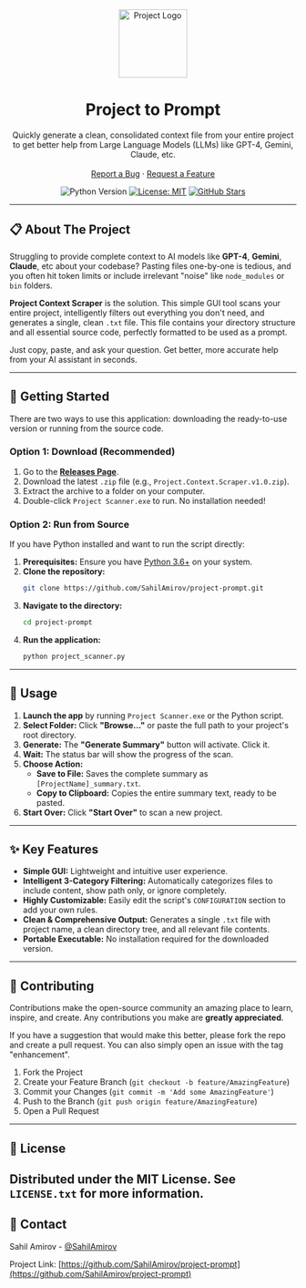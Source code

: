 <div align="center">
  <img src="https://raw.githubusercontent.com/SahilAmirov/project-prompt/refs/heads/main/fav.ico" alt="Project Logo" width="120" height="120">
  <h1 align="center">Project to Prompt</h1>
  <p align="center">
    Quickly generate a clean, consolidated context file from your entire project to get better help from Large Language Models (LLMs) like GPT-4, Gemini, Claude, etc.
    <br />
    <br />
    <a href="https://github.com/SahilAmirov/project-prompt/issues">Report a Bug</a>
    ·
    <a href="https://github.com/SahilAmirov/project-prompt/issues">Request a Feature</a>
  </p>

  <p align="center">
    <img src="https://img.shields.io/badge/Python-3.6+-blue.svg" alt="Python Version">
    <a href="https://github.com/SahilAmirov/project-prompt/blob/main/LICENSE.txt"><img src="https://img.shields.io/badge/License-MIT-yellow.svg" alt="License: MIT"></a>
    <a href="https://github.com/SahilAmirov/project-prompt/stargazers"><img src="https://img.shields.io/github/stars/SahilAmirov/project-prompt" alt="GitHub Stars"></a>
  </p>
</div>

---

## 📋 About The Project

Struggling to provide complete context to AI models like **GPT-4**, **Gemini**, **Claude**, etc about your codebase? Pasting files one-by-one is tedious, and you often hit token limits or include irrelevant "noise" like `node_modules` or `bin` folders.

**Project Context Scraper** is the solution. This simple GUI tool scans your entire project, intelligently filters out everything you don't need, and generates a single, clean `.txt` file. This file contains your directory structure and all essential source code, perfectly formatted to be used as a prompt.

Just copy, paste, and ask your question. Get better, more accurate help from your AI assistant in seconds.

---

## 🚀 Getting Started

There are two ways to use this application: downloading the ready-to-use version or running from the source code.

### Option 1: Download (Recommended)

1.  Go to the **[Releases Page](https://github.com/SahilAmirov/project-prompt/releases)**.
2.  Download the latest `.zip` file (e.g., `Project.Context.Scraper.v1.0.zip`).
3.  Extract the archive to a folder on your computer.
4.  Double-click `Project Scanner.exe` to run. No installation needed!

### Option 2: Run from Source

If you have Python installed and want to run the script directly:

1.  **Prerequisites:** Ensure you have [Python 3.6+](https://www.python.org/downloads/) on your system.
2.  **Clone the repository:**
    ```sh
    git clone https://github.com/SahilAmirov/project-prompt.git
    ```
3.  **Navigate to the directory:**
    ```sh
    cd project-prompt
    ```
4.  **Run the application:**
    ```sh
    python project_scanner.py
    ```

---

## 📖 Usage

1.  **Launch the app** by running `Project Scanner.exe` or the Python script.
2.  **Select Folder:** Click **"Browse..."** or paste the full path to your project's root directory.
3.  **Generate:** The **"Generate Summary"** button will activate. Click it.
4.  **Wait:** The status bar will show the progress of the scan.
5.  **Choose Action:**
    *   **Save to File:** Saves the complete summary as `[ProjectName]_summary.txt`.
    *   **Copy to Clipboard:** Copies the entire summary text, ready to be pasted.
6.  **Start Over:** Click **"Start Over"** to scan a new project.

---

## ✨ Key Features

*   **Simple GUI:** Lightweight and intuitive user experience.
*   **Intelligent 3-Category Filtering:** Automatically categorizes files to include content, show path only, or ignore completely.
*   **Highly Customizable:** Easily edit the script's `CONFIGURATION` section to add your own rules.
*   **Clean & Comprehensive Output:** Generates a single `.txt` file with project name, a clean directory tree, and all relevant file contents.
*   **Portable Executable:** No installation required for the downloaded version.

---

## 🤝 Contributing

Contributions make the open-source community an amazing place to learn, inspire, and create. Any contributions you make are **greatly appreciated**.

If you have a suggestion that would make this better, please fork the repo and create a pull request. You can also simply open an issue with the tag "enhancement".

1.  Fork the Project
2.  Create your Feature Branch (`git checkout -b feature/AmazingFeature`)
3.  Commit your Changes (`git commit -m 'Add some AmazingFeature'`)
4.  Push to the Branch (`git push origin feature/AmazingFeature`)
5.  Open a Pull Request

---

## 📜 License

Distributed under the MIT License. See `LICENSE.txt` for more information.
---

## 📧 Contact

Sahil Amirov - [@SahilAmirov](https://github.com/SahilAmirov)

Project Link: [https://github.com/SahilAmirov/project-prompt](https://github.com/SahilAmirov/project-prompt)
